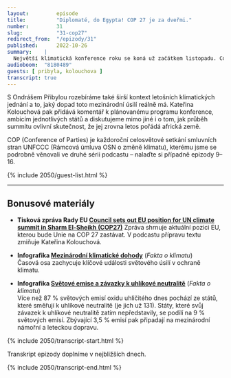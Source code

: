 ```yaml
---
layout:         episode
title:          "Diplomaté, do Egypta! COP 27 je za dveřmi."
number:         31
slug:           "31-cop27"
redirect_from:  "/epizody/31"
published:      2022-10-26
summary:    |
  Největší klimatická konference roku se koná už začátkem listopadu. Co od ní můžeme čekat, o tom s námi diskutují Kateřina Kolouchová a Ondráš Přibyla z Fakt o klimatu. Letošní COP má přezdívku "implementační". Očekává se od něj totiž, že pomůže převést již existující dohody z papíru do reality. To bude ovšem záležet především na tom, jak se zachovají státníci a diplomaté poté, co se ze summitu vrátí do svých zemí.
audioboom:  "8180489"
guests: [ pribyla, kolouchova ]
transcript: true
---
```


S Ondrášem Přibylou rozebíráme také širší kontext letošních klimatických jednání a to, jaký dopad toto mezinárodní úsilí reálně má. Kateřina Kolouchová pak přidává komentář k plánovanému programu konference, ambicím jednotlivých států a diskutujeme mimo jiné i o tom, jak průběh summitu ovlivní skutečnost, že jej zrovna letos pořádá africká země.

COP (Conference of Parties) je každoroční celosvětové setkání smluvních stran UNFCCC (Rámcová úmluva OSN o změně klimatu), kterému jsme se podrobně věnovali ve druhé sérii podcastu – nalaďte si případně epizody 9–16.


{% include 2050/guest-list.html %}

---

## Bonusové materiály

<div class="bonus-material" markdown="1">

* **Tisková zpráva Rady EU [Council sets out EU position for UN climate summit in Sharm El-Sheikh (COP27)](https://www.consilium.europa.eu/en/press/press-releases/2022/10/24/council-sets-out-eu-position-for-un-climate-summit-in-sharm-el-sheikh-cop27/ )**
  Zpráva shrnuje aktuální pozici EU, kterou bude Unie na COP 27 zastávat. V podcastu přípravu textu zmiňuje Kateřina Kolouchová.
  
* **Infografika [Mezinárodní klimatické dohody](https://faktaoklimatu.cz/infografiky/svetove-dohody)** (_Fakta o klimatu_)  
  Časová osa zachycuje klíčové události světového úsilí v ochraně klimatu.
  
* **Infografika [Světové emise a závazky k uhlíkové neutralitě](https://faktaoklimatu.cz/infografiky/emisni-zavazky)** (_Fakta o klimatu_)  
  Více než 87 % světových emisí oxidu uhličitého dnes pochází ze států, které směřují k uhlíkové neutralitě (je jich už 131). Státy, které svůj závazek k uhlíkové neutralitě zatím nepředstavily, se podílí na 9 % světových emisí. Zbývající 3,5 % emisí pak připadají na mezinárodní námořní a leteckou dopravu.
  


</div>

{% include 2050/transcript-start.html %}

Transkript epizody doplníme v nejbližších dnech.

{% include 2050/transcript-end.html %}


